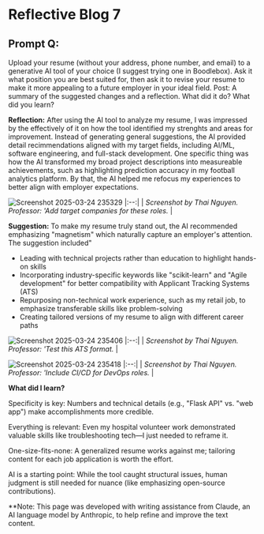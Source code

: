 # Reflective Blog 7

## Prompt Q:

Upload your resume (without your address, phone number, and email) to a generative AI tool of your choice (I suggest trying one in Boodlebox). Ask it what position you are best suited for, then ask it to revise your resume to make it more appealing to a future employer in your ideal field. Post: A summary of the suggested changes and a reflection. What did it do? What did you learn? 



**Reflection:** After using the AI tool to analyze my resume, I was impressed by the effectively of it on how the tool identified my strenghts and areas for improvement. Instead of generating general suggestions, the AI provided detail recimmendations aligned with my target fields, including AI/ML, software engineering, and full-stack development. One specific thing was how the AI transformed my broad project descriptions into measureable achievements, such as highlighting prediction accuracy in my football analytics platform. By that, the AI helped me refocus my experiences to better align with employer expectations.


![Screenshot 2025-03-24 235329](https://github.com/user-attachments/assets/e314fb8d-485b-4649-8823-7f56d84696c5)
|:--:|
| *Screenshot by Thai Nguyen. Professor: 'Add target companies for these roles.* |



**Suggestion:** To make my resume truly stand out, the AI recommended emphasizing "magnetism" which naturally capture an employer's attention. The suggestion included"

- Leading with technical projects rather than education to highlight hands-on skills
- Incorporating industry-specific keywords like "scikit-learn" and "Agile development" for better compatibility with Applicant Tracking Systems (ATS)
- Repurposing non-technical work experience, such as my retail job, to emphasize transferable skills like problem-solving
- Creating tailored versions of my resume to align with different career paths


![Screenshot 2025-03-24 235406](https://github.com/user-attachments/assets/ee68cce0-63b4-40b5-859f-851db67a5343)
|:--:|
| *Screenshot by Thai Nguyen. Professor: 'Test this ATS format.* |

![Screenshot 2025-03-24 235418](https://github.com/user-attachments/assets/15c841cd-7712-4672-aa80-d30611f38b57)
|:--:|
| *Screenshot by Thai Nguyen. Professor: 'Include CI/CD for DevOps roles.* |

**What did I learn?** 

Specificity is key: Numbers and technical details (e.g., "Flask API" vs. "web app") make accomplishments more credible.

Everything is relevant: Even my hospital volunteer work demonstrated valuable skills like troubleshooting tech—I just needed to reframe it.

One-size-fits-none: A generalized resume works against me; tailoring content for each job application is worth the effort.

AI is a starting point: While the tool caught structural issues, human judgment is still needed for nuance (like emphasizing open-source contributions).




**Note: This page was developed with writing assistance from Claude, an AI language model by Anthropic, to help refine and improve the text content.

